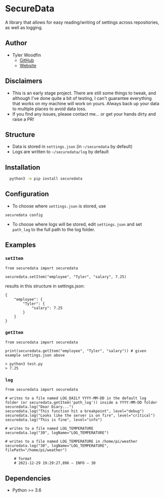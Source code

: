 # SecureData
A library that allows for easy reading/writing of settings across repositories, as well as logging.

## Author
- Tyler Woodfin
    - [GitHub](https://www.github.com/tylerjwoodfin)
    - [Website](http://tyler.cloud)

## Disclaimers
- This is an early stage project. There are still some things to tweak, and although I've done quite a bit of testing, I can't guarantee everything that works on my machine will work on yours. Always back up your data to multiple places to avoid data loss.
- If you find any issues, please contact me... or get your hands dirty and raise a PR!

## Structure

- Data is stored in `settings.json` (in `~/securedata` by default)
- Logs are written to `~/securedata/log` by default

## Installation

```bash
  python3 -m pip install securedata
```
## Configuration
- To choose where `settings.json` is stored, use
```
securedata config
```

- To choose where logs will be stored, edit `settings.json` and set `path_log` to the full path to the log folder.

## Examples

### `setItem`
```
from securedata import securedata

securedata.setItem("employee", "Tyler", "salary", 7.25)
```

results in this structure in settings.json:

```
{
    "employee": {
        "Tyler": {
            "salary": 7.25
        }
    }
}
```

### `getItem`
```
from securedata import securedata

print(securedata.getItem("employee", "Tyler", "salary")) # given example settings.json above
```

```
> python3 test.py
> 7.25
```

### `log`
```
from securedata import securedata

# writes to a file named LOG_DAILY YYYY-MM-DD in the default log folder (or securedata.getItem('path_log')) inside a YYYY-MM-DD folder
securedata.log("Dear Diary...")
securedata.log("This function hit a breakpoint", level="debug")
securedata.log("Looks like the server is on fire", level="critical")
securedata.log("This is fine", level="info")

# writes to a file named LOG_TEMPERATURE
securedata.log("30", logName="LOG_TEMPERATURE")

# writes to a file named LOG_TEMPERATURE in /home/pi/weather
securedata.log("30", logName="LOG_TEMPERATURE", filePath="/home/pi/weather")

    # format
    # 2021-12-29 19:29:27,896 — INFO — 30

```

## Dependencies
- Python >= 3.6